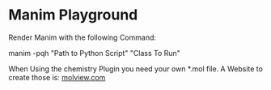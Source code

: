 # Manim Playground


Render Manim with the following Command:

manim -pqh "Path to Python Script" "Class To Run"


When Using the chemistry Plugin you need your own *.mol file. A Website to create those is: [molview.com](https://app.molview.com/)